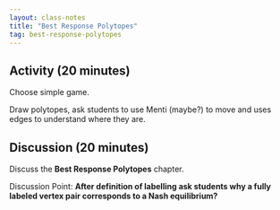 ```yaml
---
layout: class-notes
title: "Best Response Polytopes"
tag: best-response-polytopes
---
```


## Activity (20 minutes)

Choose simple game.

Draw polytopes, ask students to use Menti (maybe?) to move and uses edges to
understand where they are.

## Discussion (20 minutes)

Discuss the **Best Response Polytopes** chapter.

Discussion Point: **After definition of labelling ask students why a fully
labeled vertex pair corresponds to a Nash equilibrium?**
